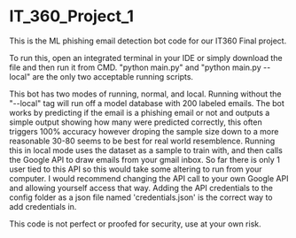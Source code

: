 # IT_360_Project_1
This is the ML phishing email detection bot code for our IT360 Final project. 

To run this, open an integrated terminal in your IDE or simply download the file and then run it from CMD.
"python main.py" and "python main.py --local" are the only two acceptable running scripts. 

This bot has two modes of running, normal, and local. Running without the "--local" tag will run off a 
model database with 200 labeled emails. The bot works by predicting if the email is a phishing email or
not and outputs a simple output showing how many were predicted correctly, this often triggers 100% accuracy
however droping the sample size down to a more reasonable 30-80 seems to be best for real world resemblence. 
Running this in local mode uses the dataset as a sample to train with, and then calls the Google API to draw 
emails from your gmail inbox. So far there is only 1 user tied to this API so this would take some altering to 
run from your computer. I would recommend changing the API call to your own Google API and allowing yourself
access that way. Adding the API credentials to the config folder as a json file named 'credentials.json' is the 
correct way to add credentials in.

This code is not perfect or proofed for security, use at your own risk.

